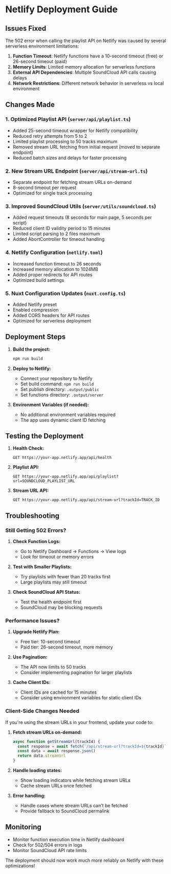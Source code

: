 # Netlify Deployment Guide

## Issues Fixed

The 502 error when calling the playlist API on Netlify was caused by several serverless environment limitations:

1. **Function Timeout**: Netlify functions have a 10-second timeout (free) or 26-second timeout (paid)
2. **Memory Limits**: Limited memory allocation for serverless functions
3. **External API Dependencies**: Multiple SoundCloud API calls causing delays
4. **Network Restrictions**: Different network behavior in serverless vs local environment

## Changes Made

### 1. Optimized Playlist API (`server/api/playlist.ts`)
- Added 25-second timeout wrapper for Netlify compatibility
- Reduced retry attempts from 5 to 2
- Limited playlist processing to 50 tracks maximum
- Removed stream URL fetching from initial request (moved to separate endpoint)
- Reduced batch sizes and delays for faster processing

### 2. New Stream URL Endpoint (`server/api/stream-url.ts`)
- Separate endpoint for fetching stream URLs on-demand
- 8-second timeout per request
- Optimized for single track processing

### 3. Improved SoundCloud Utils (`server/utils/soundcloud.ts`)
- Added request timeouts (8 seconds for main page, 5 seconds per script)
- Reduced client ID validity period to 15 minutes
- Limited script parsing to 2 files maximum
- Added AbortController for timeout handling

### 4. Netlify Configuration (`netlify.toml`)
- Increased function timeout to 26 seconds
- Increased memory allocation to 1024MB
- Added proper redirects for API routes
- Optimized build settings

### 5. Nuxt Configuration Updates (`nuxt.config.ts`)
- Added Netlify preset
- Enabled compression
- Added CORS headers for API routes
- Optimized for serverless deployment

## Deployment Steps

1. **Build the project:**
   ```bash
   npm run build
   ```

2. **Deploy to Netlify:**
   - Connect your repository to Netlify
   - Set build command: `npm run build`
   - Set publish directory: `.output/public`
   - Set functions directory: `.output/server`

3. **Environment Variables (if needed):**
   - No additional environment variables required
   - The app uses dynamic client ID fetching

## Testing the Deployment

1. **Health Check:**
   ```
   GET https://your-app.netlify.app/api/health
   ```

2. **Playlist API:**
   ```
   GET https://your-app.netlify.app/api/playlist?url=SOUNDCLOUD_PLAYLIST_URL
   ```

3. **Stream URL API:**
   ```
   GET https://your-app.netlify.app/api/stream-url?trackId=TRACK_ID
   ```

## Troubleshooting

### Still Getting 502 Errors?

1. **Check Function Logs:**
   - Go to Netlify Dashboard → Functions → View logs
   - Look for timeout or memory errors

2. **Test with Smaller Playlists:**
   - Try playlists with fewer than 20 tracks first
   - Large playlists may still timeout

3. **Check SoundCloud API Status:**
   - Test the health endpoint first
   - SoundCloud may be blocking requests

### Performance Issues?

1. **Upgrade Netlify Plan:**
   - Free tier: 10-second timeout
   - Paid tier: 26-second timeout, more memory

2. **Use Pagination:**
   - The API now limits to 50 tracks
   - Consider implementing pagination for larger playlists

3. **Cache Client IDs:**
   - Client IDs are cached for 15 minutes
   - Consider using environment variables for static client IDs

### Client-Side Changes Needed

If you're using the stream URLs in your frontend, update your code to:

1. **Fetch stream URLs on-demand:**
   ```javascript
   async function getStreamUrl(trackId) {
     const response = await fetch(`/api/stream-url?trackId=${trackId}`)
     const data = await response.json()
     return data.streamUrl
   }
   ```

2. **Handle loading states:**
   - Show loading indicators while fetching stream URLs
   - Cache stream URLs once fetched

3. **Error handling:**
   - Handle cases where stream URLs can't be fetched
   - Provide fallback to SoundCloud permalink

## Monitoring

- Monitor function execution time in Netlify dashboard
- Check for 502/504 errors in logs
- Monitor SoundCloud API rate limits

The deployment should now work much more reliably on Netlify with these optimizations!